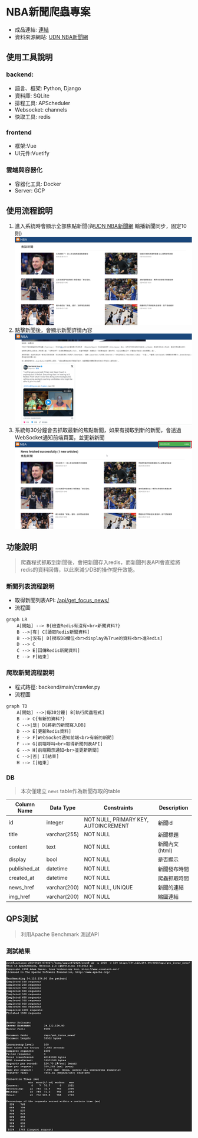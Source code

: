 # NBA新聞爬蟲專案

* 成品連結: [連結](http://34.122.154.90/)
* 資料來源網站: [UDN NBA新聞網](https://tw-nba.udn.com/nba/index)

## 使用工具說明
### backend:
* 語言、框架: Python, Django
* 資料庫: SQLite
* 排程工具: APScheduler
* Websocket: channels
* 快取工具: redis
### frontend
* 框架:Vue
* UI元件:Vuetify
### 雲端與容器化
* 容器化工具: Docker
* Server: GCP

## 使用流程說明
1. 進入系統時會顯示全部焦點新聞(與[UDN NBA新聞網](https://tw-nba.udn.com/nba/index) 輪播新聞同步，固定10則)
 ![image](https://github.com/tingwei741852/nba_news_crawler/blob/main/img/home.png)
2. 點擊新聞後，會顯示新聞詳情內容
![image](https://github.com/tingwei741852/nba_news_crawler/blob/main/img/content.png)
3. 系統每30分鐘會去抓取最新的焦點新聞，如果有撈取到新的新聞，會透過WebSocket通知前端頁面，並更新新聞
![image](https://github.com/tingwei741852/nba_news_crawler/blob/main/img/websocket_notice.png)

## 功能說明
> 爬蟲程式抓取到新聞後，會把新聞存入redis，而新聞列表API會直接將redis的資料回傳，以此來減少DB的操作提升效能。
### 新聞列表流程說明
* 取得新聞列表API: [/api/get_focus_news/](http://34.122.154.90:8000/api/get_focus_news/)
* 流程圖
```mermaid
graph LR
    A[開始] --> B{檢查Redis有沒有<br>新聞資料?}
    B -->|有| C[讀取Redis新聞資料]
    B -->|沒有| D[撈取DB欄位<br>display為True的資料<br>進Redis]
    D --> C
    C --> E[回傳Redis新聞資料]
    E --> F[結束]
```

### 爬取新聞流程說明
* 程式路徑: backend/main/crawler.py
* 流程圖
```mermaid
graph TD
    A[開始] -->|每30分鐘| B[執行爬蟲程式]
    B --> C{有新的資料?}
    C -->|是| D[將新的新聞寫入DB]
    D --> E[更新Redis資料]
    E --> F[WebSocket通知前端<br>有新的新聞]
    F --> G[前端呼叫<br>取得新聞列表API]
    G --> H[前端顯示通知<br>並更新新聞]
    C -->|否| I[結束]
    H --> I[結束]
```

### DB
> 本次僅建立 `news` table作為新聞存取的table

| Column Name  | Data Type    | Constraints                            | Description             |
|--------------|--------------|----------------------------------------|-------------------------|
| id           | integer      | NOT NULL, PRIMARY KEY, AUTOINCREMENT   | 新聞id                  |
| title        | varchar(255) | NOT NULL                               | 新聞標題                |
| content      | text         | NOT NULL                               | 新聞內文(html)          |
| display      | bool         | NOT NULL                               | 是否顯示                |
| published_at | datetime     | NOT NULL                               | 新聞發布時間            |
| created_at   | datetime     | NOT NULL                               | 爬蟲抓取時間            |
| news_href    | varchar(200) | NOT NULL, UNIQUE                       | 新聞的連結              |
| img_href     | varchar(200) | NOT NULL                               | 縮圖連結                |

## QPS測試
> 利用Apache Benchmark 測試API
### 測試結果
 ![image](https://github.com/tingwei741852/nba_news_crawler/blob/main/img/QPS_test.png)


